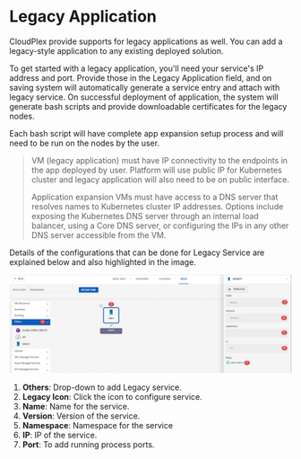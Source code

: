 # Legacy Application

CloudPlex provide supports for legacy applications as well. You can add a legacy-style application to any existing deployed solution.

To get started with a legacy application, you'll need your service's IP address and port. Provide those in the Legacy Application field, and on saving system will automatically generate a service entry and attach with legacy service.  On successful deployment of application, the system will generate bash scripts and provide downloadable certificates for the legacy nodes. 

Each bash script will have complete app expansion setup process and will need to be run on the nodes by the user.

> VM (legacy application) must have IP connectivity to the endpoints in the app deployed by user. Platform will use public IP for Kubernetes cluster and legacy application will also need to be on public interface.
>
> Application expansion VMs must have access to a DNS server that resolves names to Kubernetes cluster IP addresses. Options include exposing the Kubernetes DNS server through an internal load balancer, using a Core DNS server, or configuring the IPs in any other DNS server accessible from the VM.

Details of the configurations that can be done for Legacy Service are explained below and also highlighted in the image.

![1](imgs/1.jpg)

1. **Others**: Drop-down to add Legacy service.
2. **Legacy Icon**: Click the icon to configure service.
3. **Name**: Name for the service.
4. **Version**: Version of the service.
5. **Namespace**: Namespace for the service
6. **IP**: IP of the service.
7. **Port**: To add running process ports. 
